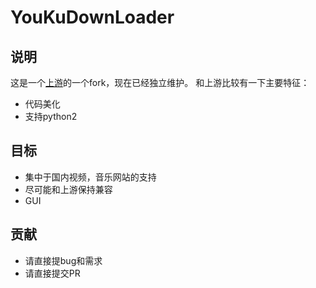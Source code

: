 # YouKuDownLoader

## 说明
这是一个[上游](http://www.soimort.org/you-get)的一个fork，现在已经独立维护。
和上游比较有一下主要特征：
* 代码美化
* 支持python2

## 目标
* 集中于国内视频，音乐网站的支持
* 尽可能和上游保持兼容
* GUI

## 贡献
* 请直接提bug和需求
* 请直接提交PR


